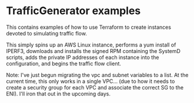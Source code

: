 # TrafficGenerator examples

This contains examples of how to use Terraform to create instances devoted to simulating traffic flow.

This simply spins up an AWS Linux instance, performs a yum install of IPERF3, downloads and installs the signed RPM containing the SystemD scripts, adds the private IP addresses of each instance into the configuration, and begins the traffic flow client.

Note: I've just begun migrating the vpc and subnet variables to a list. At the current time, this only works in a single VPC... (due to how it needs to create a security group for each VPC and associate the correct SG to the ENI). I'll iron that out in the upcoming days.
